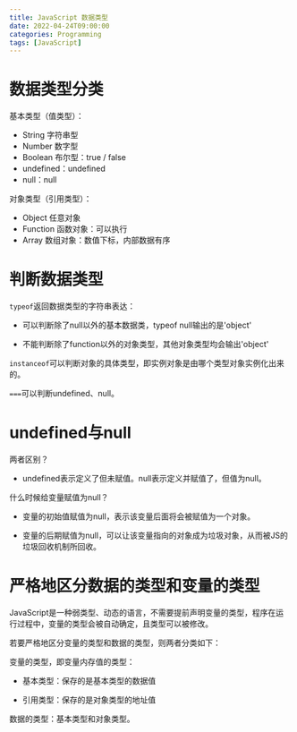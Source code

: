 ```yaml
---
title: JavaScript 数据类型
date: 2022-04-24T09:00:00
categories: Programming
tags: [JavaScript]
---
```


# 数据类型分类

基本类型（值类型）：

- String 字符串型
- Number 数字型
- Boolean 布尔型：true / false
- undefined：undefined
- null：null

对象类型（引用类型）：

- Object 任意对象
- Function 函数对象：可以执行
- Array 数组对象：数值下标，内部数据有序

# 判断数据类型

`typeof`返回数据类型的字符串表达：

- 可以判断除了null以外的基本数据类，typeof null输出的是'object'

- 不能判断除了function以外的对象类型，其他对象类型均会输出'object'

`instanceof`可以判断对象的具体类型，即实例对象是由哪个类型对象实例化出来的。

`===`可以判断undefined、null。

# undefined与null

两者区别？

- undefined表示定义了但未赋值。null表示定义并赋值了，但值为null。

什么时候给变量赋值为null？

- 变量的初始值赋值为null，表示该变量后面将会被赋值为一个对象。

- 变量的后期赋值为null，可以让该变量指向的对象成为垃圾对象，从而被JS的垃圾回收机制所回收。

# 严格地区分数据的类型和变量的类型

JavaScript是一种弱类型、动态的语言，不需要提前声明变量的类型，程序在运行过程中，变量的类型会被自动确定，且类型可以被修改。

若要严格地区分变量的类型和数据的类型，则两者分类如下：

变量的类型，即变量内存值的类型：

- 基本类型：保存的是基本类型的数据值

- 引用类型：保存的是对象类型的地址值

数据的类型：基本类型和对象类型。

